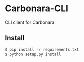 # Carbonara-CLI

CLI client for Carbonara

## Install
```bash
$ pip install -r requirements.txt
$ python setup.py install
```


